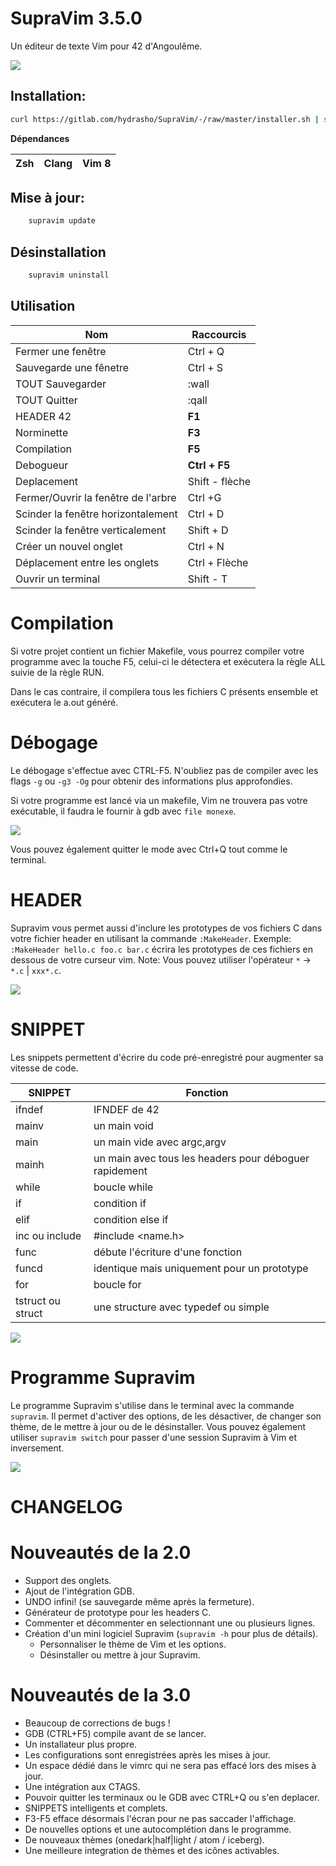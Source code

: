 # SupraVim 3.5.0

Un éditeur de texte Vim pour 42 d'Angoulême.

<img src="img/readme.png"/>

## Installation:

```bash
curl https://gitlab.com/hydrasho/SupraVim/-/raw/master/installer.sh | sh
```
**Dépendances**

| Zsh | Clang | Vim 8 |
|-----|-------|-------|

## Mise à jour:
```bash
    supravim update
```



## Désinstallation

```bash
    supravim uninstall
```
## Utilisation

| Nom | Raccourcis |
| ------ | ------ |
| Fermer une fenêtre | Ctrl + Q |
| Sauvegarde une fênetre | Ctrl + S|
| TOUT Sauvegarder | :wall|
| TOUT Quitter | :qall|
| HEADER 42| **F1**|
| Norminette | **F3**|
| Compilation | **F5**|
| Debogueur | **Ctrl + F5**|
| Deplacement | Shift - flèche|
| Fermer/Ouvrir la fenêtre de l'arbre | Ctrl +G |
| Scinder la fenêtre horizontalement | Ctrl + D|
| Scinder la fenêtre verticalement | Shift + D|
| Créer un nouvel onglet | Ctrl + N|
| Déplacement entre les onglets | Ctrl + Flèche|
| Ouvrir un terminal | Shift - T|

# Compilation

Si votre projet contient un fichier Makefile, vous pourrez compiler votre programme avec la touche F5, celui-ci le détectera et exécutera la règle ALL suivie de la règle RUN.

Dans le cas contraire, il compilera tous les fichiers C présents ensemble et exécutera le a.out généré.

# Débogage

Le débogage s'effectue avec CTRL-F5.
N'oubliez pas de compiler avec les flags `-g` ou `-g3 -Og` pour obtenir des informations plus approfondies.

Si votre programme est lancé via un makefile, Vim ne trouvera pas votre exécutable, il faudra le fournir à gdb avec `file monexe`.

<img src="img/GDB.png"/>

Vous pouvez également quitter le mode avec Ctrl+Q tout comme le terminal.

# HEADER

Supravim vous permet aussi d'inclure les prototypes de vos fichiers C dans votre fichier header en utilisant la commande `:MakeHeader`.
Exemple: `:MakeHeader hello.c foo.c bar.c` écrira les prototypes de ces fichiers en dessous de votre curseur vim.
Note: Vous pouvez utiliser l'opérateur `*` ->  `*.c` | `xxx*.c`.

<img src="img/header.gif"/>

# SNIPPET

Les snippets permettent d'écrire du code pré-enregistré pour augmenter sa vitesse de code.

| SNIPPET | Fonction |
| ------ | ------ |
| ifndef| IFNDEF de 42|
| mainv| un main void|
| main | un main vide avec argc,argv|
| mainh|  un main avec tous les headers pour déboguer rapidement|
| while| boucle while |
| if| condition if |
| elif | condition else if |
| inc ou include| #include <name.h>|
| func| débute l'écriture d'une fonction |
| funcd| identique mais uniquement pour un prototype |
| for| boucle for |
| tstruct ou struct| une structure avec typedef ou simple |

<img src="img/Snipets.gif"/>

# Programme Supravim
Le programme Supravim s'utilise dans le terminal avec la commande `supravim`.
Il permet d'activer des options, de les désactiver, de changer son thème, de le mettre à jour ou de le désinstaller.
Vous pouvez également utiliser `supravim switch` pour passer d'une session Supravim à Vim et inversement.

<img src="img/theme-binary.gif"/>

# CHANGELOG
# Nouveautés de la 2.0

- Support des onglets.
- Ajout de l'intégration GDB.
- UNDO infini! (se sauvegarde même après la fermeture).
- Générateur de prototype pour les headers C.
- Commenter et décommenter en selectionnant une ou plusieurs lignes.
- Création d'un mini logiciel Supravim (`supravim -h` pour plus de détails).
    * Personnaliser le thème de Vim et les options.
    * Désinstaller ou mettre à jour Supravim.

# Nouveautés de la 3.0

- Beaucoup de corrections de bugs !
- GDB (CTRL+F5) compile avant de se lancer.
- Un installateur plus propre.
- Les configurations sont enregistrées après les mises à jour.
- Un espace dédié dans le vimrc qui ne sera pas effacé lors des mises à jour.
- Une intégration aux CTAGS.
- Pouvoir quitter les terminaux ou le GDB avec CTRL+Q ou s'en deplacer.
- SNIPPETS intelligents et complets.
- F3-F5 efface désormais l'écran pour ne pas saccader l'affichage.
- De nouvelles options et une autocomplétion dans le programme.
- De nouveaux thèmes (onedark|half|light / atom / iceberg).
- Une meilleure integration de thèmes et des icônes activables.
